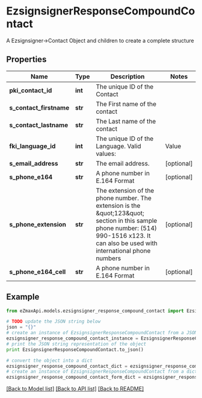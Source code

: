 # EzsignsignerResponseCompoundContact

A Ezsignsigner->Contact Object and children to create a complete structure

## Properties

Name | Type | Description | Notes
------------ | ------------- | ------------- | -------------
**pki_contact_id** | **int** | The unique ID of the Contact | 
**s_contact_firstname** | **str** | The First name of the contact | 
**s_contact_lastname** | **str** | The Last name of the contact | 
**fki_language_id** | **int** | The unique ID of the Language.  Valid values:  |Value|Description| |-|-| |1|French| |2|English| | 
**s_email_address** | **str** | The email address. | [optional] 
**s_phone_e164** | **str** | A phone number in E.164 Format | [optional] 
**s_phone_extension** | **str** | The extension of the phone number.  The extension is the \&quot;123\&quot; section in this sample phone number: (514) 990-1516 x123.  It can also be used with international phone numbers | [optional] 
**s_phone_e164_cell** | **str** | A phone number in E.164 Format | [optional] 

## Example

```python
from eZmaxApi.models.ezsignsigner_response_compound_contact import EzsignsignerResponseCompoundContact

# TODO update the JSON string below
json = "{}"
# create an instance of EzsignsignerResponseCompoundContact from a JSON string
ezsignsigner_response_compound_contact_instance = EzsignsignerResponseCompoundContact.from_json(json)
# print the JSON string representation of the object
print EzsignsignerResponseCompoundContact.to_json()

# convert the object into a dict
ezsignsigner_response_compound_contact_dict = ezsignsigner_response_compound_contact_instance.to_dict()
# create an instance of EzsignsignerResponseCompoundContact from a dict
ezsignsigner_response_compound_contact_form_dict = ezsignsigner_response_compound_contact.from_dict(ezsignsigner_response_compound_contact_dict)
```
[[Back to Model list]](../README.md#documentation-for-models) [[Back to API list]](../README.md#documentation-for-api-endpoints) [[Back to README]](../README.md)


